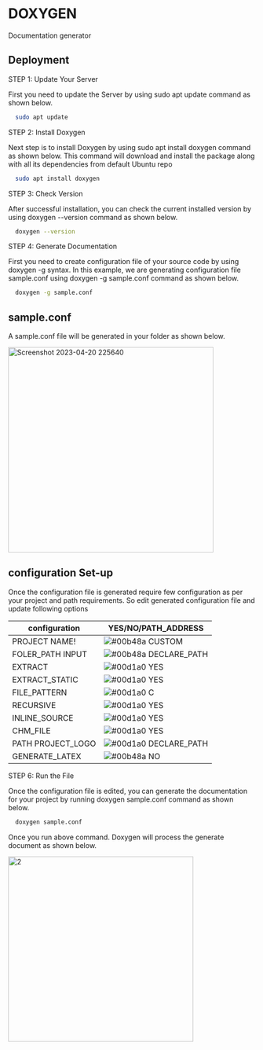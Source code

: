 
# DOXYGEN

Documentation generator


## Deployment
STEP 1: Update Your Server

First you need to update the Server by using sudo apt update command as shown below.

```bash
  sudo apt update
```
STEP 2: Install Doxygen

Next step is to install Doxygen by using sudo apt install doxygen command as shown below. This command will download and install the package along with all its dependencies from default Ubuntu repo

```bash
  sudo apt install doxygen
```
STEP 3: Check Version

After successful installation, you can check the current installed version by using doxygen --version command as shown below.

```bash
  doxygen --version
```
STEP 4: Generate Documentation

First you need to create configuration file of your source code by using doxygen -g <file> syntax. In this example, we are generating configuration file sample.conf using doxygen -g sample.conf command as shown below.

```bash
  doxygen -g sample.conf
```


## sample.conf 
  
  A sample.conf file will be generated in your folder as shown below.

<img width="418" alt="Screenshot 2023-04-20 225640" src="https://user-images.githubusercontent.com/84590536/233444725-319f4ed3-54cd-425e-97a5-d320adcad39d.png">
  
 
## configuration Set-up

Once the configuration file is generated require few configuration as per your project and path requirements. So edit generated configuration file and update following options

|     configuration       | YES/NO/PATH_ADDRESS                                                                |
| ----------------- | ------------------------------------------------------------------ |
| PROJECT NAME! | ![#00b48a](https://via.placeholder.com/10/0a192f?text=+) CUSTOM |
| FOLER_PATH INPUT | ![#00b48a](https://via.placeholder.com/10/00b48a?text=+) DECLARE_PATH |
| EXTRACT | ![#00d1a0](https://via.placeholder.com/10/00b48a?text=+) YES |
| EXTRACT_STATIC | ![#00d1a0](https://via.placeholder.com/10/00b48a?text=+) YES |
| FILE_PATTERN | ![#00d1a0](https://via.placeholder.com/10/00b48a?text=+) C |
| RECURSIVE | ![#00d1a0](https://via.placeholder.com/10/00b48a?text=+) YES |
| INLINE_SOURCE | ![#00d1a0](https://via.placeholder.com/10/00b48a?text=+) YES |
| CHM_FILE | ![#00d1a0](https://via.placeholder.com/10/00b48a?text=+) YES |
| PATH PROJECT_LOGO | ![#00d1a0](https://via.placeholder.com/10/00b48a?text=+) DECLARE_PATH |
| GENERATE_LATEX | ![#00b48a](https://via.placeholder.com/10/0a192f?text=+) NO |





STEP 6: Run the File

Once the configuration file is edited, you can generate the documentation for your project by running doxygen sample.conf command as shown below.

```bash
  doxygen sample.conf
```
Once you run above command. Doxygen will process the generate document as shown below.

<img width="377" alt="2" src="https://user-images.githubusercontent.com/84590536/233454265-7cba5e8d-07d2-4494-84fc-ff988bb825cd.png">

  
  



